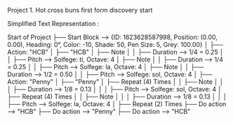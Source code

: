 Project 1. Hot cross buns first form discovery start 
 
Simplified Text Representation :  
 
Start of Project 
├── Start Block --> {ID: 1623628587998, Position: (0.00, 0.00), Heading: 
0°, Color: -10, Shade: 50, Pen Size: 5, Grey: 100.00} 
│ 
├── Action: "HCB" 
│   ├── "HCB" 
│   ├── Note 
│   │   ├── Duration --> 1/4 = 0.25 
│   │   ├── Pitch --> Solfege: ti, Octave: 4 
│   ├── Note 
│   │   ├── Duration --> 1/4 = 0.25 
│   │   ├── Pitch --> Solfege: la, Octave: 4 
│   ├── Note 
│   │   ├── Duration --> 1/2 = 0.50 
│   │   ├── Pitch --> Solfege: sol, Octave: 4 
│ 
├── Action: "Penny" 
│   ├── "Penny" 
│   ├── Repeat (4) Times 
│   │   ├── Note 
│   │   │   ├── Duration --> 1/8 = 0.13 
│   │   │   ├── Pitch --> Solfege: sol, Octave: 4 
│   ├── Repeat (4) Times 
│   │   ├── Note 
│   │   │   ├── Duration --> 1/8 = 0.13 
│   │   │   ├── Pitch --> Solfege: la, Octave: 4 
│ 
├── Repeat (2) Times 
├── Do action --> "HCB" 
├── Do action --> "Penny" 
├── Do action --> "HCB" 
 
 
 
